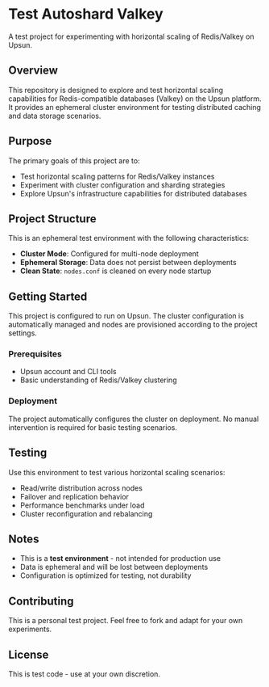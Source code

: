 # Test Autoshard Valkey

A test project for experimenting with horizontal scaling of Redis/Valkey on Upsun.

## Overview

This repository is designed to explore and test horizontal scaling capabilities for Redis-compatible databases (Valkey) on the Upsun platform. It provides an ephemeral cluster environment for testing distributed caching and data storage scenarios.

## Purpose

The primary goals of this project are to:

- Test horizontal scaling patterns for Redis/Valkey instances
- Experiment with cluster configuration and sharding strategies
- Explore Upsun's infrastructure capabilities for distributed databases

## Project Structure

This is an ephemeral test environment with the following characteristics:

- **Cluster Mode**: Configured for multi-node deployment
- **Ephemeral Storage**: Data does not persist between deployments
- **Clean State**: `nodes.conf` is cleaned on every node startup

## Getting Started

This project is configured to run on Upsun. The cluster configuration is automatically managed and nodes are provisioned according to the project settings.

### Prerequisites

- Upsun account and CLI tools
- Basic understanding of Redis/Valkey clustering

### Deployment

The project automatically configures the cluster on deployment. No manual intervention is required for basic testing scenarios.

## Testing

Use this environment to test various horizontal scaling scenarios:

- Read/write distribution across nodes
- Failover and replication behavior
- Performance benchmarks under load
- Cluster reconfiguration and rebalancing

## Notes

- This is a **test environment** - not intended for production use
- Data is ephemeral and will be lost between deployments
- Configuration is optimized for testing, not durability

## Contributing

This is a personal test project. Feel free to fork and adapt for your own experiments.

## License

This is test code - use at your own discretion.
